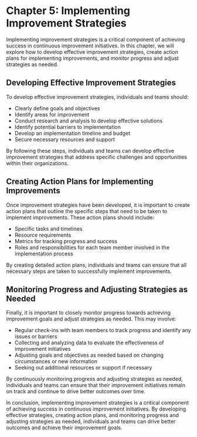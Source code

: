 Chapter 5: Implementing Improvement Strategies
==============================================

Implementing improvement strategies is a critical component of achieving success in continuous improvement initiatives. In this chapter, we will explore how to develop effective improvement strategies, create action plans for implementing improvements, and monitor progress and adjust strategies as needed.

Developing Effective Improvement Strategies
-------------------------------------------

To develop effective improvement strategies, individuals and teams should:

* Clearly define goals and objectives
* Identify areas for improvement
* Conduct research and analysis to develop effective solutions
* Identify potential barriers to implementation
* Develop an implementation timeline and budget
* Secure necessary resources and support

By following these steps, individuals and teams can develop effective improvement strategies that address specific challenges and opportunities within their organizations.

Creating Action Plans for Implementing Improvements
---------------------------------------------------

Once improvement strategies have been developed, it is important to create action plans that outline the specific steps that need to be taken to implement improvements. These action plans should include:

* Specific tasks and timelines
* Resource requirements
* Metrics for tracking progress and success
* Roles and responsibilities for each team member involved in the implementation process

By creating detailed action plans, individuals and teams can ensure that all necessary steps are taken to successfully implement improvements.

Monitoring Progress and Adjusting Strategies as Needed
------------------------------------------------------

Finally, it is important to closely monitor progress towards achieving improvement goals and adjust strategies as needed. This may involve:

* Regular check-ins with team members to track progress and identify any issues or barriers
* Collecting and analyzing data to evaluate the effectiveness of improvement initiatives
* Adjusting goals and objectives as needed based on changing circumstances or new information
* Seeking out additional resources or support if necessary

By continuously monitoring progress and adjusting strategies as needed, individuals and teams can ensure that their improvement initiatives remain on track and continue to drive better outcomes over time.

In conclusion, implementing improvement strategies is a critical component of achieving success in continuous improvement initiatives. By developing effective strategies, creating action plans, and monitoring progress and adjusting strategies as needed, individuals and teams can drive better outcomes and achieve their improvement goals.
